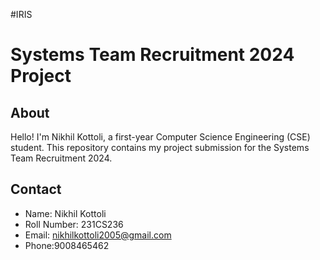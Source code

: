 #IRIS
# Systems Team Recruitment 2024 Project

## About
Hello! I'm Nikhil Kottoli, a first-year Computer Science Engineering (CSE) student. This repository contains my project submission for the Systems Team Recruitment 2024. 

## Contact
- Name: Nikhil Kottoli
- Roll Number: 231CS236
- Email: nikhilkottoli2005@gmail.com
- Phone:9008465462
